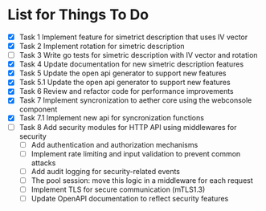 # List for Things To Do

- [x] Task 1 Implement feature for simetrict description that uses IV vector
- [x] Task 2 Implement rotation for simetric description
- [ ] Task 3 Write go tests for simetric description with IV vector and rotation
- [x] Task 4 Update documentation for new simetric description features
- [x] Task 5 Update the open api generator to support new features
- [x] Task 5.1 Update the open api generator to support new features
- [x] Task 6 Review and refactor code for performance improvements
- [x] Task 7 Implement syncronization to aether core using the webconsole component
- [x] Task 7.1 Implement new api for syncronization functions
- [ ] Task 8 Add security modules for HTTP API using middlewares for security
  - [ ] Add authentication and authorization mechanisms
  - [ ] Implement rate limiting and input validation to prevent common attacks
  - [ ] Add audit logging for security-related events
  - [ ] The pool session: move this logic in a middleware for each request
  - [ ] Implement TLS for secure communication (mTLS1.3)
  - [ ] Update OpenAPI documentation to reflect security features